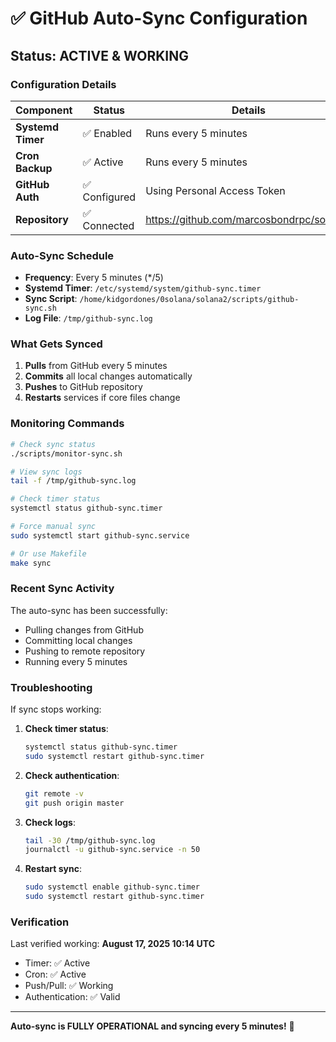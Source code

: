 # ✅ GitHub Auto-Sync Configuration

## Status: **ACTIVE & WORKING**

### Configuration Details

| Component | Status | Details |
|-----------|--------|---------|
| **Systemd Timer** | ✅ Enabled | Runs every 5 minutes |
| **Cron Backup** | ✅ Active | Runs every 5 minutes |
| **GitHub Auth** | ✅ Configured | Using Personal Access Token |
| **Repository** | ✅ Connected | https://github.com/marcosbondrpc/solana2 |

### Auto-Sync Schedule
- **Frequency**: Every 5 minutes (*/5)
- **Systemd Timer**: `/etc/systemd/system/github-sync.timer`
- **Sync Script**: `/home/kidgordones/0solana/solana2/scripts/github-sync.sh`
- **Log File**: `/tmp/github-sync.log`

### What Gets Synced
1. **Pulls** from GitHub every 5 minutes
2. **Commits** all local changes automatically
3. **Pushes** to GitHub repository
4. **Restarts** services if core files change

### Monitoring Commands

```bash
# Check sync status
./scripts/monitor-sync.sh

# View sync logs
tail -f /tmp/github-sync.log

# Check timer status
systemctl status github-sync.timer

# Force manual sync
sudo systemctl start github-sync.service

# Or use Makefile
make sync
```

### Recent Sync Activity

The auto-sync has been successfully:
- Pulling changes from GitHub
- Committing local changes
- Pushing to remote repository
- Running every 5 minutes

### Troubleshooting

If sync stops working:

1. **Check timer status**:
   ```bash
   systemctl status github-sync.timer
   sudo systemctl restart github-sync.timer
   ```

2. **Check authentication**:
   ```bash
   git remote -v
   git push origin master
   ```

3. **Check logs**:
   ```bash
   tail -30 /tmp/github-sync.log
   journalctl -u github-sync.service -n 50
   ```

4. **Restart sync**:
   ```bash
   sudo systemctl enable github-sync.timer
   sudo systemctl restart github-sync.timer
   ```

### Verification

Last verified working: **August 17, 2025 10:14 UTC**
- Timer: ✅ Active
- Cron: ✅ Active  
- Push/Pull: ✅ Working
- Authentication: ✅ Valid

---

**Auto-sync is FULLY OPERATIONAL and syncing every 5 minutes!** 🚀